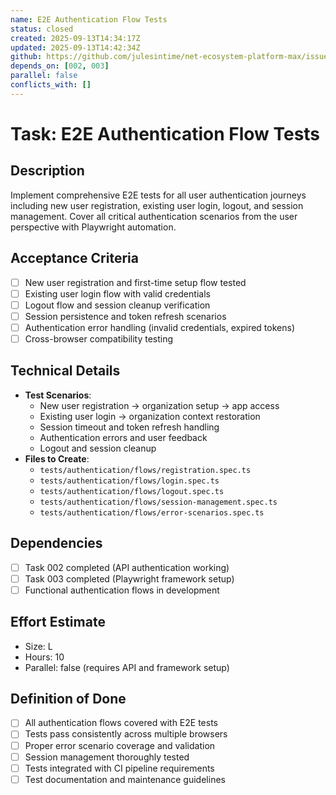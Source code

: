 ```yaml
---
name: E2E Authentication Flow Tests
status: closed
created: 2025-09-13T14:34:17Z
updated: 2025-09-13T14:42:34Z
github: https://github.com/julesintime/net-ecosystem-platform-max/issues/20
depends_on: [002, 003]
parallel: false
conflicts_with: []
---
```


# Task: E2E Authentication Flow Tests

## Description
Implement comprehensive E2E tests for all user authentication journeys including new user registration, existing user login, logout, and session management. Cover all critical authentication scenarios from the user perspective with Playwright automation.

## Acceptance Criteria
- [ ] New user registration and first-time setup flow tested
- [ ] Existing user login flow with valid credentials
- [ ] Logout flow and session cleanup verification
- [ ] Session persistence and token refresh scenarios
- [ ] Authentication error handling (invalid credentials, expired tokens)
- [ ] Cross-browser compatibility testing

## Technical Details
- **Test Scenarios**:
  - New user registration → organization setup → app access
  - Existing user login → organization context restoration
  - Session timeout and token refresh handling
  - Authentication errors and user feedback
  - Logout and session cleanup
- **Files to Create**:
  - `tests/authentication/flows/registration.spec.ts`
  - `tests/authentication/flows/login.spec.ts`  
  - `tests/authentication/flows/logout.spec.ts`
  - `tests/authentication/flows/session-management.spec.ts`
  - `tests/authentication/flows/error-scenarios.spec.ts`

## Dependencies
- [ ] Task 002 completed (API authentication working)
- [ ] Task 003 completed (Playwright framework setup)
- [ ] Functional authentication flows in development

## Effort Estimate
- Size: L
- Hours: 10
- Parallel: false (requires API and framework setup)

## Definition of Done
- [ ] All authentication flows covered with E2E tests
- [ ] Tests pass consistently across multiple browsers
- [ ] Proper error scenario coverage and validation
- [ ] Session management thoroughly tested
- [ ] Tests integrated with CI pipeline requirements
- [ ] Test documentation and maintenance guidelines
